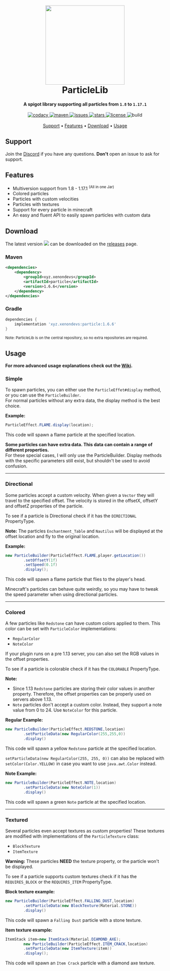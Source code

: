 <h1 align="center">
  <img width=250 height=250 src="https://raw.githubusercontent.com/ByteZ1337/ParticleLib/0703161cf8b3402541c895885fbd0083ac688394/.github/img/logo.svg" />
  <br>ParticleLib<br>
</h1>

<p align="center">
  <b>A spigot library supporting all particles from <code>1.8</code> to <code>1.17.1</code></b><br><br>
  <a href="https://app.codacy.com/manual/ByteZ1337/ParticleLib?utm_source=github.com&utm_medium=referral&utm_content=ByteZ1337/ParticleLib&utm_campaign=Badge_Grade_Dashboard">
    <img src="https://api.codacy.com/project/badge/Grade/166f125b74014326831ca21c1d7df65b" alt="codacy"/>
  </a>
  <a href="https://search.maven.org/artifact/xyz.xenondevs/particle">
    <img src="https://img.shields.io/maven-central/v/xyz.xenondevs/particle" alt="maven"> 
  </a>
  <a href="https://github.com/ByteZ1337/ParticleLib/issues">
    <img src="https://img.shields.io/github/issues/ByteZ1337/ParticleLib" alt="issues"/>
  </a>
  <a href="https://github.com/ByteZ1337/ParticleLib/stargazers">
    <img src="https://img.shields.io/github/stars/ByteZ1337/ParticleLib" alt="stars"/>
  </a>
  <a href="https://github.com/ByteZ1337/ParticleLib/blob/master/LICENSE">
    <img src="https://img.shields.io/github/license/ByteZ1337/ParticleLib" alt="license"/>
  </a>
  <img src="https://img.shields.io/github/workflow/status/ByteZ1337/ParticleLib/Java%20CI%20with%20Maven" alt="build"/><br><br>
  <a href="#support">Support</a> •
  <a href="#features">Features</a> •
  <a href="#download">Download</a> •
  <a href="#usage">Usage</a>
</p>

## Support

Join the [Discord](https://discord.gg/EpVMXtXB2t) if you have any questions. **Don't** open an issue to ask for support.

## Features

* Multiversion support from 1.8 - 1.17.1 <sup>(All in one Jar)</sup>
* Colored particles
* Particles with custom velocities
* Particles with textures
* Support for every particle in minecraft
* An easy and fluent API to easily spawn particles with custom data

## Download

The latest version <img src="https://img.shields.io/github/v/release/ByteZ1337/ParticleLib"/> can be downloaded on the
<a href="https://github.com/ByteZ1337/ParticleLib/releases">releases</a> page.<br>

### Maven

```xml
<dependencies>
    <dependency>
        <groupId>xyz.xenondevs</groupId>
        <artifactId>particle</artifactId>
        <version>1.6.6</version>
    </dependency>
</dependencies>
```

### Gradle

```groovy
dependencies {
    implementation 'xyz.xenondevs:particle:1.6.6'
}
```

<small>Note: ParticleLib is on the central repository, so no extra repositories are required.</small>

## Usage

<b>For more advanced usage explanations check out the [Wiki](https://github.com/ByteZ1337/ParticleLib/wiki). </b>

### Simple

To spawn particles, you can either use the ``ParticleEffet#display`` method, or you can use the ``ParticleBuilder``.
<br>For normal particles without any extra data, the display method is the best choice.

**Example:**

```java
ParticleEffect.FLAME.display(location);
```

This code will spawn a flame particle at the specified location.

**Some particles can have extra data. This data can contain a range of different properties.**<br>
For these special cases, I will only use the ParticleBuilder. Display methods with the specific parameters still exist,
but shouldn't be used to avoid confusion.

---

### Directional

Some particles accept a custom velocity. When given a ``Vector`` they will travel to the specified offset. The velocity
is stored in the offsetX, offsetY and offsetZ properties of the particle.

To see if a particle is Directional check if it has the ``DIRECTIONAL`` PropertyType.

**Note:** The particles ``Enchantment_Table`` and ``Nautilus`` will be displayed at the offset location and fly to the
original location.

**Example:**

```java
new ParticleBuilder(ParticleEffect.FLAME,player.getLocation())
        .setOffsetY(1f)
        .setSpeed(0.1f)
        .display();
```

This code will spawn a flame particle that flies to the player's head.<br>

Minecraft's particles can behave quite weirdly, so you may have to tweak the speed parameter when using directional
particles.

---

### Colored

A few particles like ``Redstone`` can have custom colors applied to them. This color can be set with ``ParticleColor``
implementations:

* ``RegularColor``
* ``NoteColor``

If your plugin runs on a pre 1.13 server, you can also set the RGB values in the offset properties.

To see if a particle is colorable check if it has the ``COLORABLE`` PropertyType.

**Note:**

* Since 1.13 ``Redstone`` particles are storing their color values in another property. Therefore, the offset properties can be properly used on servers above 1.13.
* ``Note`` particles don't accept a custom color. Instead, they support a note value from 0 to 24. Use ``NoteColor`` for
  this particle.

**Regular Example:**

```java
new ParticleBuilder(ParticleEffect.REDSTONE,location)
        .setParticleData(new RegularColor(255,255,0))
        .display()
```

This code will spawn a yellow ``Redstone`` particle at the specified location.

``setParticleData(new RegularColor(255, 255, 0))`` can also be replaced with ``setColor(Color.YELLOW)`` in case you want
to use ``java.awt.Color`` instead.

**Note Example:**

```java
new ParticleBuilder(ParticleEffect.NOTE,location)
        .setParticleData(new NoteColor(1))
        .display()
```

This code will spawn a green ``Note`` particle at the specified location.

---

### Textured

Several particles even accept textures as custom properties! These textures are modified with implementations of the
``ParticleTexture`` class:

* ``BlockTexture``
* ``ItemTexture``

**Warning:** These particles **NEED** the texture property, or the particle won't be displayed.

To see if a particle supports custom textures check if it has the ``REQUIRES_BLOCK`` or the ``REQUIRES_ITEM``
PropertyType.

<b>Block texture example:</b>

```java
new ParticleBuilder(ParticleEffect.FALLING_DUST,location)
        .setParticleData(new BlockTexture(Material.STONE))
        .display()
```

This code will spawn a ``Falling Dust`` particle with a stone texture.

<b>Item texture example:</b>

```java
ItemStack item=new ItemStack(Material.DIAMOND_AXE);
        new ParticleBuilder(ParticleEffect.ITEM_CRACK,location)
        .setParticleData(new ItemTexture(item))
        .display();
```

This code will spawn an ``Item Crack`` particle with a diamond axe texture.

